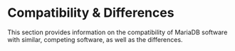 # Compatibility & Differences

This section provides information on the compatibility of MariaDB software with similar, competing software, as well as the differences.
